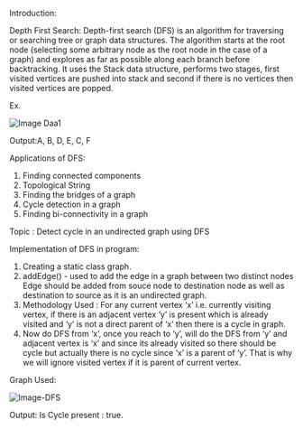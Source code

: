 Introduction:

Depth First Search:
	Depth-first search (DFS) is an algorithm for traversing or searching tree or graph data structures. The algorithm starts at the root node (selecting some arbitrary node as the root node in the case of a graph) and explores as far as possible along each branch before backtracking.
	It uses the Stack data structure, performs two stages, first visited vertices are pushed into stack and second if there is no vertices then visited vertices are popped.
	
Ex.

![Image Daa1](https://user-images.githubusercontent.com/56750272/67140232-39206d80-f276-11e9-9954-bcea5a5c418e.PNG)

Output:A, B, D, E, C, F
	
	

Applications of DFS:
1.	Finding connected components
2.	Topological String
3.	Finding the bridges of a graph
4.	Cycle detection in a graph
5.	Finding bi-connectivity in a graph



Topic : Detect cycle in an undirected graph using DFS


Implementation of DFS in program:
1.	Creating a static class graph.
2.	addEdge() - used to add the edge in a graph between two distinct nodes Edge should be added from souce node to destination node as well as destination to source as it is an undirected graph.
3.	Methodology Used : For any current vertex ‘x’ i.e. currently visiting vertex, if there is an adjacent vertex ‘y’ is present which is already visited and ‘y’ is not a direct parent of ‘x’ then there is a cycle in graph.
4.	Now do DFS from ‘x’, once you reach to ‘y’, will do the DFS from ‘y’ and adjacent vertex is ‘x’ and since its already visited so there should be cycle but actually there is no cycle since ‘x’ is a parent of ‘y’. That is why we will ignore visited vertex if it is parent of current vertex.

Graph Used:

![Image-DFS](https://user-images.githubusercontent.com/56750272/67140233-40e01200-f276-11e9-8a44-17e690b4480d.PNG)

 
Output: Is Cycle present : true.
